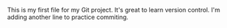 This is my first file for my Git project.
It's great to learn version control.
I'm adding another line to practice commiting.

